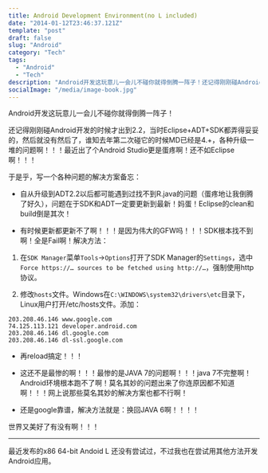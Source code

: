 ```yaml
---
title: Android Development Environment(no L included)
date: "2014-01-12T23:46:37.121Z"
template: "post"
draft: false
slug: "Android"
category: "Tech"
tags:
  - "Android"
  - "Tech"
description: "Android开发这玩意儿一会儿不碰你就得倒腾一阵子！还记得刚刚碰Android开发的时候才出到2.2，当时Eclipse+ADT+SDK都弄得妥妥的，然后就没有然后了，谁知去年第二次碰它的时候MD已经是4.+，各种升级一堆的问题啊！！！最近出了个Android Studio更是蛋疼啊！还不如Eclipse啊！！！"
socialImage: "/media/image-book.jpg"
---
```


Android开发这玩意儿一会儿不碰你就得倒腾一阵子！

还记得刚刚碰Android开发的时候才出到2.2，当时Eclipse+ADT+SDK都弄得妥妥的，然后就没有然后了，谁知去年第二次碰它的时候MD已经是4.+，各种升级一堆的问题啊！！！最近出了个Android Studio更是蛋疼啊！还不如Eclipse啊！！！

于是乎，写一个各种问题的解决方案备忘：

- 自从升级到ADT2.2以后都可能遇到过找不到R.java的问题（蛋疼地让我倒腾了好久），问题在于SDK和ADT一定要更新到最新！妈蛋！Eclipse的clean和build倒是其次！

- 有时候更新都更新不了啊！！！是因为伟大的GFW吗！！！SDK根本找不到啊！全是Fail啊！解决方法：

1. 在`SDK Manager`菜单`Tools`->`Options`打开了SDK Manager的`Settings`，选中`Force https://… sources to be fetched using http://…`，强制使用http协议。            

2. 修改`hosts`文件。Windows在`C:\WINDOWS\system32\drivers\etc`目录下，Linux用户打开/etc/hosts文件。添加： 
    

```shell
203.208.46.146 www.google.com
74.125.113.121 developer.android.com
203.208.46.146 dl.google.com
203.208.46.146 dl-ssl.google.com  
```

- 再reload搞定！！！


- 这还不是最惨的啊！！！最惨的是JAVA 7的问题啊！！！java 7不完整啊！Android环境根本跑不了啊！莫名其妙的问题出来了你连原因都不知道啊！！！网上说那些莫名其妙的解决方案也都不行啊！

- 还是google靠谱，解决方法就是：换回JAVA 6啊！！！！

世界又美好了有没有啊！！！

----------------------

最近发布的x86 64-bit Andoid L 还没有尝试过，不过我也在尝试用其他方法开发Android应用。